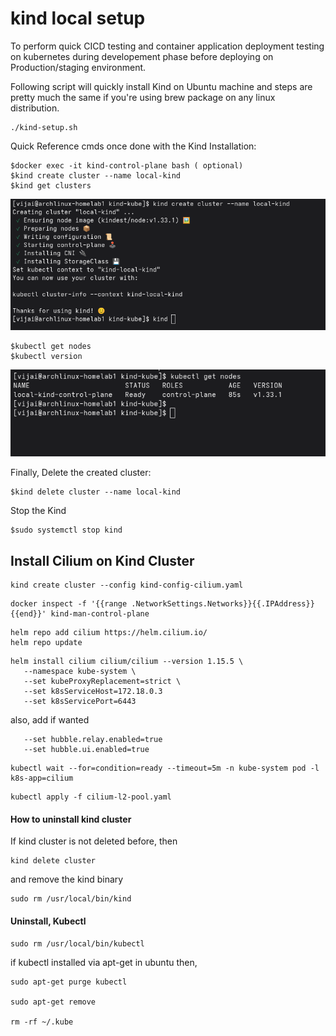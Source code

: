 # kind local setup
To perform quick CICD testing and container application deployment testing on kubernetes during developement phase before deploying on Production/staging environment.

Following script will quickly install Kind on Ubuntu machine and steps are pretty much the same if you're using brew package on any linux distribution.

```
./kind-setup.sh
```

Quick Reference cmds once done with the Kind Installation:

```
$docker exec -it kind-control-plane bash ( optional)
$kind create cluster --name local-kind
$kind get clusters
```
![Kind](./assets/kindshot1.png)

```
$kubectl get nodes
$kubectl version
```
![Kind](./assets/kindshot2.png)

Finally, Delete the created cluster:
```
$kind delete cluster --name local-kind
```
Stop the Kind

```
$sudo systemctl stop kind
```

## Install Cilium on Kind Cluster

```
kind create cluster --config kind-config-cilium.yaml
```

```
docker inspect -f '{{range .NetworkSettings.Networks}}{{.IPAddress}}{{end}}' kind-man-control-plane
```
```
helm repo add cilium https://helm.cilium.io/
helm repo update
```

```
helm install cilium cilium/cilium --version 1.15.5 \
   --namespace kube-system \
   --set kubeProxyReplacement=strict \
   --set k8sServiceHost=172.18.0.3
   --set k8sServicePort=6443
```

also, add if wanted
```
   --set hubble.relay.enabled=true
   --set hubble.ui.enabled=true
```

```
kubectl wait --for=condition=ready --timeout=5m -n kube-system pod -l k8s-app=cilium
```
```
kubectl apply -f cilium-l2-pool.yaml
```

#### How to uninstall kind cluster

If kind cluster is not deleted before, then

```
kind delete cluster
```

and remove the kind binary

```
sudo rm /usr/local/bin/kind
```
#### Uninstall, Kubectl 

```
sudo rm /usr/local/bin/kubectl
```
if kubectl installed via apt-get in ubuntu then,

```
sudo apt-get purge kubectl 

sudo apt-get remove

rm -rf ~/.kube
```

